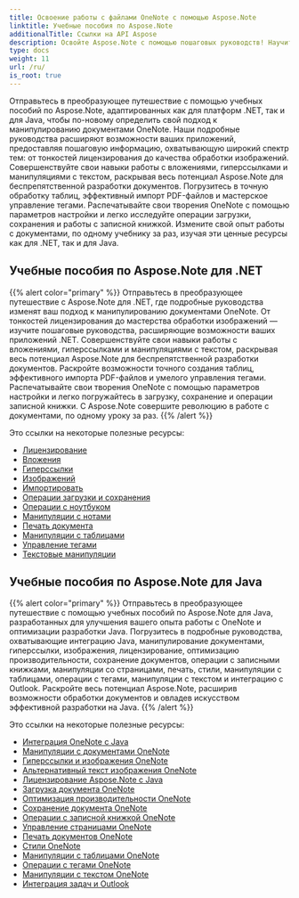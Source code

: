 ```yaml
---
title: Освоение работы с файлами OneNote с помощью Aspose.Note
linktitle: Учебные пособия по Aspose.Note
additionalTitle: Ссылки на API Aspose
description: Освойте Aspose.Note с помощью пошаговых руководств! Научитесь программно манипулировать файлами OneNote для эффективной обработки документов.
type: docs
weight: 11
url: /ru/
is_root: true
---
```


Отправьтесь в преобразующее путешествие с помощью учебных пособий по Aspose.Note, адаптированных как для платформ .NET, так и для Java, чтобы по-новому определить свой подход к манипулированию документами OneNote. Наши подробные руководства расширяют возможности ваших приложений, предоставляя пошаговую информацию, охватывающую широкий спектр тем: от тонкостей лицензирования до качества обработки изображений. Совершенствуйте свои навыки работы с вложениями, гиперссылками и манипуляциями с текстом, раскрывая весь потенциал Aspose.Note для беспрепятственной разработки документов. Погрузитесь в точную обработку таблиц, эффективный импорт PDF-файлов и мастерское управление тегами. Распечатывайте свои творения OneNote с помощью параметров настройки и легко исследуйте операции загрузки, сохранения и работы с записной книжкой. Измените свой опыт работы с документами, по одному учебнику за раз, изучая эти ценные ресурсы как для .NET, так и для Java.

## Учебные пособия по Aspose.Note для .NET
{{% alert color="primary" %}}
Отправьтесь в преобразующее путешествие с Aspose.Note для .NET, где подробные руководства изменят ваш подход к манипулированию документами OneNote. От тонкостей лицензирования до мастерства обработки изображений — изучите пошаговые руководства, расширяющие возможности ваших приложений .NET. Совершенствуйте свои навыки работы с вложениями, гиперссылками и манипуляциями с текстом, раскрывая весь потенциал Aspose.Note для беспрепятственной разработки документов. Раскройте возможности точного создания таблиц, эффективного импорта PDF-файлов и умелого управления тегами. Распечатывайте свои творения OneNote с помощью параметров настройки и легко погружайтесь в загрузку, сохранение и операции записной книжки. С Aspose.Note совершите революцию в работе с документами, по одному уроку за раз.
{{% /alert %}}

Это ссылки на некоторые полезные ресурсы:
 
- [Лицензирование](./net/licensing/)
- [Вложения](./net/attachments/)
- [Гиперссылки](./net/hyperlinks/)
- [Изображений](./net/images/)
- [Импортировать](./net/import/)
- [Операции загрузки и сохранения](./net/loading-and-saving-operations/)
- [Операции с ноутбуком](./net/notebook-operations/)
- [Манипуляции с нотами](./net/note-manipulation/)
- [Печать документа](./net/printing-document/)
- [Манипуляции с таблицами](./net/table-manipulation/)
- [Управление тегами](./net/tag-management/)
- [Текстовые манипуляции](./net/text-manipulation/)

## Учебные пособия по Aspose.Note для Java
{{% alert color="primary" %}}
Отправьтесь в преобразующее путешествие с помощью учебных пособий по Aspose.Note для Java, разработанных для улучшения вашего опыта работы с OneNote и оптимизации разработки Java. Погрузитесь в подробные руководства, охватывающие интеграцию Java, манипулирование документами, гиперссылки, изображения, лицензирование, оптимизацию производительности, сохранение документов, операции с записными книжками, манипуляции со страницами, печать, стили, манипуляции с таблицами, операции с тегами, манипуляции с текстом и интеграцию с Outlook. Раскройте весь потенциал Aspose.Note, расширив возможности обработки документов и овладев искусством эффективной разработки на Java. 
{{% /alert %}}

Это ссылки на некоторые полезные ресурсы:
 
- [Интеграция OneNote с Java](./java/onenote-java-integration/)
- [Манипуляции с документами OneNote](./java/onenote-document-manipulation/)
- [Гиперссылки и изображения OneNote](./java/onenote-hyperlinks-images/)
- [Альтернативный текст изображения OneNote](./java/onenote-image-alternative-text/)
- [Лицензирование Aspose.Note с Java](./java/licensing-java/)
- [Загрузка документа OneNote](./java/onenote-document-loading/)
- [Оптимизация производительности OneNote](./java/onenote-performance-optimization/)
- [Сохранение документа OneNote](./java/onenote-document-saving/)
- [Операции с записной книжкой OneNote](./java/onenote-notebook-operations/)
- [Управление страницами OneNote](./java/onenote-page-manipulation/)
- [Печать документов OneNote](./java/onenote-printing-documents/)
- [Стили OneNote](./java/onenote-styles/)
- [Манипуляции с таблицами OneNote](./java/onenote-table-manipulation/)
- [Операции с тегами OneNote](./java/onenote-tag-operations/)
- [Манипуляции с текстом OneNote](./java/onenote-text-manipulation/)
- [Интеграция задач и Outlook](./java/task-and-outlook-integration/)
